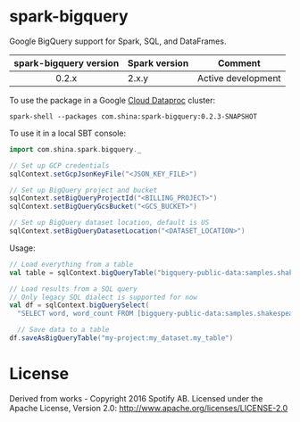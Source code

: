 spark-bigquery
==============

Google BigQuery support for Spark, SQL, and DataFrames.

| spark-bigquery version | Spark version | Comment |
| :--------------------: | ------------- | ------- |
| 0.2.x | 2.x.y | Active development |

To use the package in a Google [Cloud Dataproc](https://cloud.google.com/dataproc/) cluster:

`spark-shell --packages com.shina:spark-bigquery:0.2.3-SNAPSHOT`

To use it in a local SBT console:

```scala
import com.shina.spark.bigquery._

// Set up GCP credentials
sqlContext.setGcpJsonKeyFile("<JSON_KEY_FILE>")

// Set up BigQuery project and bucket
sqlContext.setBigQueryProjectId("<BILLING_PROJECT>")
sqlContext.setBigQueryGcsBucket("<GCS_BUCKET>")

// Set up BigQuery dataset location, default is US
sqlContext.setBigQueryDatasetLocation("<DATASET_LOCATION>")
```

Usage:

```scala
// Load everything from a table
val table = sqlContext.bigQueryTable("bigquery-public-data:samples.shakespeare")

// Load results from a SQL query
// Only legacy SQL dialect is supported for now
val df = sqlContext.bigQuerySelect(
  "SELECT word, word_count FROM [bigquery-public-data:samples.shakespeare]")

  // Save data to a table
df.saveAsBigQueryTable("my-project:my_dataset.my_table")
```

# License

Derived from works - Copyright 2016 Spotify AB.
Licensed under the Apache License, Version 2.0: http://www.apache.org/licenses/LICENSE-2.0
